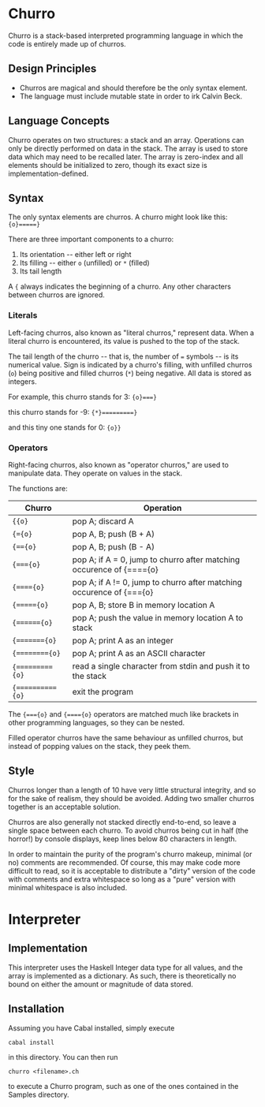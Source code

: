 # Churro

Churro is a stack-based interpreted programming language in which the code is
entirely made up of churros.

## Design Principles
* Churros are magical and should therefore be the only syntax element.
* The language must include mutable state in order to irk Calvin Beck.

## Language Concepts
Churro operates on two structures: a stack and an array. Operations can only be
directly performed on data in the stack. The array is used to store data which
may need to be recalled later. The array is zero-index and all elements should
be initialized to zero, though its exact size is implementation-defined.

## Syntax
The only syntax elements are churros. A churro might look like this:
`{o}=====}`

There are three important components to a churro:

1. Its orientation -- either left or right
2. Its filling -- either `o` (unfilled) or `*` (filled)
3. Its tail length

A `{` always indicates the beginning of a churro. Any other characters between
churros are ignored.

### Literals
Left-facing churros, also known as "literal churros," represent data. When a
literal churro is encountered, its value is pushed to the top of the stack.

The tail length of the churro -- that is, the number of `=` symbols -- is its
numerical value. Sign is indicated by a churro's filling, with unfilled churros
(`o`) being positive and filled churros (`*`) being negative. All data is stored
as integers.

For example, this churro stands for 3:
`{o}===}`

this churro stands for -9:
`{*}=========}`

and this tiny one stands for 0:
`{o}}`

### Operators
Right-facing churros, also known as "operator churros," are used to manipulate
data. They operate on values in the stack.

The functions are:

| Churro            | Operation                                                            |
| ----------------- | -------------------------------------------------------------------- |
| `{{o}`            | pop A; discard A                                                     |
| `{={o}`           | pop A, B; push (B + A)                                               |
| `{=={o}`          | pop A, B; push (B - A)                                               |
| `{==={o}`         | pop A; if A = 0, jump to churro after matching occurence of {===={o} |
| `{===={o}`        | pop A; if A != 0, jump to churro after matching occurence of {==={o} |
| `{====={o}`       | pop A, B; store B in memory location A                               |
| `{======{o}`      | pop A; push the value in memory location A to stack                  |
| `{======={o}`     | pop A; print A as an integer                                         |
| `{========{o}`    | pop A; print A as an ASCII character                                 |
| `{========={o}`   | read a single character from stdin and push it to the stack          |
| `{=========={o}`  | exit the program                                                     |

The `{==={o}` and `{===={o}` operators are matched much like brackets in other
programming languages, so they can be nested.

Filled operator churros have the same behaviour as unfilled churros, but instead
of popping values on the stack, they peek them.

## Style
Churros longer than a length of 10 have very little structural integrity, and so
for the sake of realism, they should be avoided. Adding two smaller churros
together is an acceptable solution.

Churros are also generally not stacked directly end-to-end, so leave a single
space between each churro. To avoid churros being cut in half (the horror!) by
console displays, keep lines below 80 characters in length.

In order to maintain the purity of the program's churro makeup, minimal (or no)
comments are recommended. Of course, this may make code more difficult to read,
so it is acceptable to distribute a "dirty" version of the code with comments
and extra whitespace so long as a "pure" version with minimal whitespace is also
included.

# Interpreter

## Implementation
This interpreter uses the Haskell Integer data type for all values, and the
array is implemented as a dictionary. As such, there is theoretically no bound
on either the amount or magnitude of data stored.

## Installation
Assuming you have Cabal installed, simply execute

`cabal install`

in this directory. You can then run

`churro <filename>.ch`

to execute a Churro program, such as one of the ones contained in the Samples
directory.